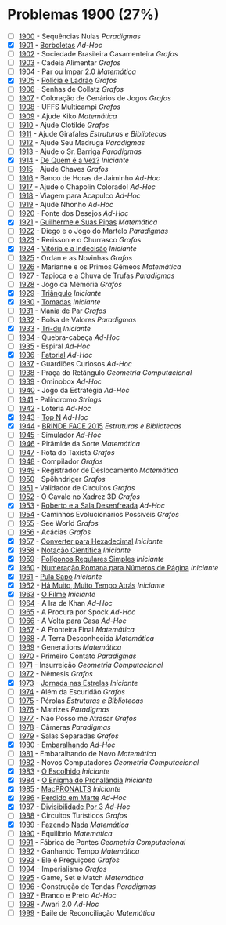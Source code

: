 # Problemas 1900 (27%)

- [ ]  [1900](https://www.beecrowd.com.br/judge/pt/problems/view/1900) - Sequências Nulas *Paradigmas*
- [x]  [1901](https://www.beecrowd.com.br/judge/pt/problems/view/1901) - [Borboletas](https://github.com/potigol/beecrowd/blob/master/src/1900/1901.poti) *Ad-Hoc*
- [ ]  [1902](https://www.beecrowd.com.br/judge/pt/problems/view/1902) - Sociedade Brasileira Casamenteira *Grafos*
- [ ]  [1903](https://www.beecrowd.com.br/judge/pt/problems/view/1903) - Cadeia Alimentar *Grafos*
- [ ]  [1904](https://www.beecrowd.com.br/judge/pt/problems/view/1904) - Par ou Ímpar 2.0 *Matemática*
- [x]  [1905](https://www.beecrowd.com.br/judge/pt/problems/view/1905) - [Polícia e Ladrão](https://github.com/potigol/beecrowd/blob/master/src/1900/1905.poti) *Grafos*
- [ ]  [1906](https://www.beecrowd.com.br/judge/pt/problems/view/1906) - Senhas de Collatz *Grafos*
- [ ]  [1907](https://www.beecrowd.com.br/judge/pt/problems/view/1907) - Coloração de Cenários de Jogos *Grafos*
- [ ]  [1908](https://www.beecrowd.com.br/judge/pt/problems/view/1908) - UFFS Multicampi *Grafos*
- [ ]  [1909](https://www.beecrowd.com.br/judge/pt/problems/view/1909) - Ajude Kiko *Matemática*
- [ ]  [1910](https://www.beecrowd.com.br/judge/pt/problems/view/1910) - Ajude Clotilde *Grafos*
- [ ]  [1911](https://www.beecrowd.com.br/judge/pt/problems/view/1911) - Ajude Girafales *Estruturas e Bibliotecas*
- [ ]  [1912](https://www.beecrowd.com.br/judge/pt/problems/view/1912) - Ajude Seu Madruga *Paradigmas*
- [ ]  [1913](https://www.beecrowd.com.br/judge/pt/problems/view/1913) - Ajude o Sr. Barriga *Paradigmas*
- [x]  [1914](https://www.beecrowd.com.br/judge/pt/problems/view/1914) - [De Quem é a Vez?](https://github.com/potigol/beecrowd/blob/master/src/1900/1914.poti) *Iniciante*
- [ ]  [1915](https://www.beecrowd.com.br/judge/pt/problems/view/1915) - Ajude Chaves *Grafos*
- [ ]  [1916](https://www.beecrowd.com.br/judge/pt/problems/view/1916) - Banco de Horas de Jaiminho *Ad-Hoc*
- [ ]  [1917](https://www.beecrowd.com.br/judge/pt/problems/view/1917) - Ajude o Chapolin Colorado! *Ad-Hoc*
- [ ]  [1918](https://www.beecrowd.com.br/judge/pt/problems/view/1918) - Viagem para Acapulco *Ad-Hoc*
- [ ]  [1919](https://www.beecrowd.com.br/judge/pt/problems/view/1919) - Ajude Nhonho *Ad-Hoc*
- [ ]  [1920](https://www.beecrowd.com.br/judge/pt/problems/view/1920) - Fonte dos Desejos *Ad-Hoc*
- [x]  [1921](https://www.beecrowd.com.br/judge/pt/problems/view/1921) - [Guilherme e Suas Pipas](https://github.com/potigol/beecrowd/blob/master/src/1900/1921.poti) *Matemática*
- [ ]  [1922](https://www.beecrowd.com.br/judge/pt/problems/view/1922) - Diego e o Jogo do Martelo *Paradigmas*
- [ ]  [1923](https://www.beecrowd.com.br/judge/pt/problems/view/1923) - Rerisson e o Churrasco *Grafos*
- [x]  [1924](https://www.beecrowd.com.br/judge/pt/problems/view/1924) - [Vitória e a Indecisão](https://github.com/potigol/beecrowd/blob/master/src/1900/1924.poti) *Iniciante*
- [ ]  [1925](https://www.beecrowd.com.br/judge/pt/problems/view/1925) - Ordan e as Novinhas *Grafos*
- [ ]  [1926](https://www.beecrowd.com.br/judge/pt/problems/view/1926) - Marianne e os Primos Gêmeos *Matemática*
- [ ]  [1927](https://www.beecrowd.com.br/judge/pt/problems/view/1927) - Tapioca e a Chuva de Trufas *Paradigmas*
- [ ]  [1928](https://www.beecrowd.com.br/judge/pt/problems/view/1928) - Jogo da Memória *Grafos*
- [x]  [1929](https://www.beecrowd.com.br/judge/pt/problems/view/1929) - [Triângulo](https://github.com/potigol/beecrowd/blob/master/src/1900/1929.poti) *Iniciante*
- [x]  [1930](https://www.beecrowd.com.br/judge/pt/problems/view/1930) - [Tomadas](https://github.com/potigol/beecrowd/blob/master/src/1900/1930.poti) *Iniciante*
- [ ]  [1931](https://www.beecrowd.com.br/judge/pt/problems/view/1931) - Mania de Par *Grafos*
- [ ]  [1932](https://www.beecrowd.com.br/judge/pt/problems/view/1932) - Bolsa de Valores *Paradigmas*
- [x]  [1933](https://www.beecrowd.com.br/judge/pt/problems/view/1933) - [Tri-du](https://github.com/potigol/beecrowd/blob/master/src/1900/1933.poti) *Iniciante*
- [ ]  [1934](https://www.beecrowd.com.br/judge/pt/problems/view/1934) - Quebra-cabeça *Ad-Hoc*
- [ ]  [1935](https://www.beecrowd.com.br/judge/pt/problems/view/1935) - Espiral *Ad-Hoc*
- [x]  [1936](https://www.beecrowd.com.br/judge/pt/problems/view/1936) - [Fatorial](https://github.com/potigol/beecrowd/blob/master/src/1900/1936.poti) *Ad-Hoc*
- [ ]  [1937](https://www.beecrowd.com.br/judge/pt/problems/view/1937) - Guardiões Curiosos *Ad-Hoc*
- [ ]  [1938](https://www.beecrowd.com.br/judge/pt/problems/view/1938) - Praça do Retângulo *Geometria Computacional*
- [ ]  [1939](https://www.beecrowd.com.br/judge/pt/problems/view/1939) - Ominobox *Ad-Hoc*
- [ ]  [1940](https://www.beecrowd.com.br/judge/pt/problems/view/1940) - Jogo da Estratégia *Ad-Hoc*
- [ ]  [1941](https://www.beecrowd.com.br/judge/pt/problems/view/1941) - Palíndromo *Strings*
- [ ]  [1942](https://www.beecrowd.com.br/judge/pt/problems/view/1942) - Loteria *Ad-Hoc*
- [x]  [1943](https://www.beecrowd.com.br/judge/pt/problems/view/1943) - [Top N](https://github.com/potigol/beecrowd/blob/master/src/1900/1943.poti) *Ad-Hoc*
- [x]  [1944](https://www.beecrowd.com.br/judge/pt/problems/view/1944) - [BRINDE FACE 2015](https://github.com/potigol/beecrowd/blob/master/src/1900/1944.poti) *Estruturas e Bibliotecas*
- [ ]  [1945](https://www.beecrowd.com.br/judge/pt/problems/view/1945) - Simulador *Ad-Hoc*
- [ ]  [1946](https://www.beecrowd.com.br/judge/pt/problems/view/1946) - Pirâmide da Sorte *Matemática*
- [ ]  [1947](https://www.beecrowd.com.br/judge/pt/problems/view/1947) - Rota do Taxista *Grafos*
- [ ]  [1948](https://www.beecrowd.com.br/judge/pt/problems/view/1948) - Compilador *Grafos*
- [ ]  [1949](https://www.beecrowd.com.br/judge/pt/problems/view/1949) - Registrador de Deslocamento *Matemática*
- [ ]  [1950](https://www.beecrowd.com.br/judge/pt/problems/view/1950) - Spöhndriger *Grafos*
- [ ]  [1951](https://www.beecrowd.com.br/judge/pt/problems/view/1951) - Validador de Circuitos *Grafos*
- [ ]  [1952](https://www.beecrowd.com.br/judge/pt/problems/view/1952) - O Cavalo no Xadrez 3D *Grafos*
- [x]  [1953](https://www.beecrowd.com.br/judge/pt/problems/view/1953) - [Roberto e a Sala Desenfreada](https://github.com/potigol/beecrowd/blob/master/src/1900/1953.poti) *Ad-Hoc*
- [ ]  [1954](https://www.beecrowd.com.br/judge/pt/problems/view/1954) - Caminhos Evolucionários Possíveis *Grafos*
- [ ]  [1955](https://www.beecrowd.com.br/judge/pt/problems/view/1955) - See World *Grafos*
- [ ]  [1956](https://www.beecrowd.com.br/judge/pt/problems/view/1956) - Acácias *Grafos*
- [x]  [1957](https://www.beecrowd.com.br/judge/pt/problems/view/1957) - [Converter para Hexadecimal](https://github.com/potigol/beecrowd/blob/master/src/1900/1957.poti) *Iniciante*
- [x]  [1958](https://www.beecrowd.com.br/judge/pt/problems/view/1958) - [Notação Científica](https://github.com/potigol/beecrowd/blob/master/src/1900/1958.poti) *Iniciante*
- [x]  [1959](https://www.beecrowd.com.br/judge/pt/problems/view/1959) - [Polígonos Regulares Simples](https://github.com/potigol/beecrowd/blob/master/src/1900/1959.poti) *Iniciante*
- [x]  [1960](https://www.beecrowd.com.br/judge/pt/problems/view/1960) - [Numeração Romana para Números de Página](https://github.com/potigol/beecrowd/blob/master/src/1900/1960.poti) *Iniciante*
- [x]  [1961](https://www.beecrowd.com.br/judge/pt/problems/view/1961) - [Pula Sapo](https://github.com/potigol/beecrowd/blob/master/src/1900/1961.poti) *Iniciante*
- [x]  [1962](https://www.beecrowd.com.br/judge/pt/problems/view/1962) - [Há Muito, Muito Tempo Atrás](https://github.com/potigol/beecrowd/blob/master/src/1900/1962.poti) *Iniciante*
- [x]  [1963](https://www.beecrowd.com.br/judge/pt/problems/view/1963) - [O Filme](https://github.com/potigol/beecrowd/blob/master/src/1900/1963.poti) *Iniciante*
- [ ]  [1964](https://www.beecrowd.com.br/judge/pt/problems/view/1964) - A Ira de Khan *Ad-Hoc*
- [ ]  [1965](https://www.beecrowd.com.br/judge/pt/problems/view/1965) - A Procura por Spock *Ad-Hoc*
- [ ]  [1966](https://www.beecrowd.com.br/judge/pt/problems/view/1966) - A Volta para Casa *Ad-Hoc*
- [ ]  [1967](https://www.beecrowd.com.br/judge/pt/problems/view/1967) - A Fronteira Final *Matemática*
- [ ]  [1968](https://www.beecrowd.com.br/judge/pt/problems/view/1968) - A Terra Desconhecida *Matemática*
- [ ]  [1969](https://www.beecrowd.com.br/judge/pt/problems/view/1969) - Generations *Matemática*
- [ ]  [1970](https://www.beecrowd.com.br/judge/pt/problems/view/1970) - Primeiro Contato *Paradigmas*
- [ ]  [1971](https://www.beecrowd.com.br/judge/pt/problems/view/1971) - Insurreição *Geometria Computacional*
- [ ]  [1972](https://www.beecrowd.com.br/judge/pt/problems/view/1972) - Nêmesis *Grafos*
- [x]  [1973](https://www.beecrowd.com.br/judge/pt/problems/view/1973) - [Jornada nas Estrelas](https://github.com/potigol/beecrowd/blob/master/src/1900/1973.poti) *Iniciante*
- [ ]  [1974](https://www.beecrowd.com.br/judge/pt/problems/view/1974) - Além da Escuridão *Grafos*
- [ ]  [1975](https://www.beecrowd.com.br/judge/pt/problems/view/1975) - Pérolas *Estruturas e Bibliotecas*
- [ ]  [1976](https://www.beecrowd.com.br/judge/pt/problems/view/1976) - Matrizes *Paradigmas*
- [ ]  [1977](https://www.beecrowd.com.br/judge/pt/problems/view/1977) - Não Posso me Atrasar *Grafos*
- [ ]  [1978](https://www.beecrowd.com.br/judge/pt/problems/view/1978) - Câmeras *Paradigmas*
- [ ]  [1979](https://www.beecrowd.com.br/judge/pt/problems/view/1979) - Salas Separadas *Grafos*
- [x]  [1980](https://www.beecrowd.com.br/judge/pt/problems/view/1980) - [Embaralhando](https://github.com/potigol/beecrowd/blob/master/src/1900/1980.poti) *Ad-Hoc*
- [ ]  [1981](https://www.beecrowd.com.br/judge/pt/problems/view/1981) - Embaralhando de Novo *Matemática*
- [ ]  [1982](https://www.beecrowd.com.br/judge/pt/problems/view/1982) - Novos Computadores *Geometria Computacional*
- [x]  [1983](https://www.beecrowd.com.br/judge/pt/problems/view/1983) - [O Escolhido](https://github.com/potigol/beecrowd/blob/master/src/1900/1983.poti) *Iniciante*
- [x]  [1984](https://www.beecrowd.com.br/judge/pt/problems/view/1984) - [O Enigma do Pronalândia](https://github.com/potigol/beecrowd/blob/master/src/1900/1984.poti) *Iniciante*
- [x]  [1985](https://www.beecrowd.com.br/judge/pt/problems/view/1985) - [MacPRONALTS](https://github.com/potigol/beecrowd/blob/master/src/1900/1985.poti) *Iniciante*
- [x]  [1986](https://www.beecrowd.com.br/judge/pt/problems/view/1986) - [Perdido em Marte](https://github.com/potigol/beecrowd/blob/master/src/1900/1986.poti) *Ad-Hoc*
- [x]  [1987](https://www.beecrowd.com.br/judge/pt/problems/view/1987) - [Divisibilidade Por 3](https://github.com/potigol/beecrowd/blob/master/src/1900/1987.poti) *Ad-Hoc*
- [ ]  [1988](https://www.beecrowd.com.br/judge/pt/problems/view/1988) - Circuitos Turísticos *Grafos*
- [x]  [1989](https://www.beecrowd.com.br/judge/pt/problems/view/1989) - [Fazendo Nada](https://github.com/potigol/beecrowd/blob/master/src/1900/1989.poti) *Matemática*
- [ ]  [1990](https://www.beecrowd.com.br/judge/pt/problems/view/1990) - Equilíbrio *Matemática*
- [ ]  [1991](https://www.beecrowd.com.br/judge/pt/problems/view/1991) - Fábrica de Pontes *Geometria Computacional*
- [ ]  [1992](https://www.beecrowd.com.br/judge/pt/problems/view/1992) - Ganhando Tempo *Matemática*
- [ ]  [1993](https://www.beecrowd.com.br/judge/pt/problems/view/1993) - Ele é Preguiçoso *Grafos*
- [ ]  [1994](https://www.beecrowd.com.br/judge/pt/problems/view/1994) - Imperialismo *Grafos*
- [ ]  [1995](https://www.beecrowd.com.br/judge/pt/problems/view/1995) - Game, Set e Match *Matemática*
- [ ]  [1996](https://www.beecrowd.com.br/judge/pt/problems/view/1996) - Construção de Tendas *Paradigmas*
- [ ]  [1997](https://www.beecrowd.com.br/judge/pt/problems/view/1997) - Branco e Preto *Ad-Hoc*
- [ ]  [1998](https://www.beecrowd.com.br/judge/pt/problems/view/1998) - Awari 2.0 *Ad-Hoc*
- [ ]  [1999](https://www.beecrowd.com.br/judge/pt/problems/view/1999) - Baile de Reconciliação *Matemática*